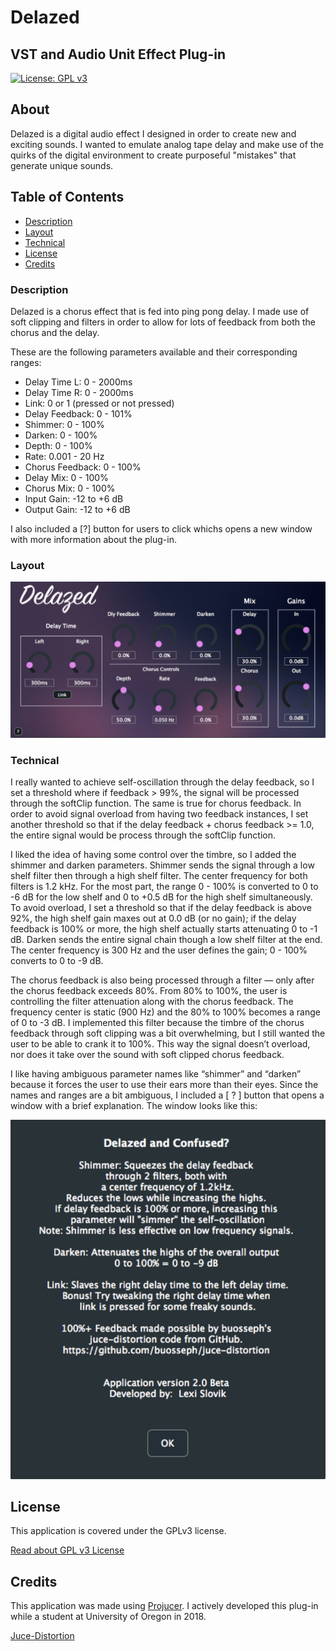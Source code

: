 # Delazed
## VST and Audio Unit Effect Plug-in
[![License: GPL v3](https://img.shields.io/badge/License-GPLv3-blue.svg)](https://www.gnu.org/licenses/gpl-3.0)

## About
Delazed is a digital audio effect I designed in order to create new and exciting sounds. I wanted to emulate analog tape delay and make use of the quirks of the digital environment to create purposeful "mistakes" that generate unique sounds.

## Table of Contents
* [Description](#description)
* [Layout](#layout)
* [Technical](#technical)
* [License](#license)
* [Credits](#credits)


### Description
Delazed is a chorus effect that is fed into ping pong delay. I made use of soft clipping and filters in order to allow for lots of feedback from both the chorus and the delay.

These are the following parameters available and their corresponding ranges:
- Delay Time L: 0 - 2000ms
- Delay Time R: 0 - 2000ms
- Link: 0 or 1 (pressed or not pressed)
- Delay Feedback: 0 - 101%
- Shimmer: 0 - 100%
- Darken: 0 - 100%
- Depth: 0 - 100%
- Rate: 0.001 - 20 Hz
- Chorus Feedback: 0 - 100%
- Delay Mix: 0 - 100%
- Chorus Mix: 0 - 100%
- Input Gain: -12 to +6 dB
- Output Gain: -12 to +6 dB

I also included a [?] button for users to click whichs opens a new window with more information about the plug-in.

### Layout
![Delazed Default GUI](assets/images/delazed-default-gui.png)

### Technical
I really wanted to achieve self-oscillation through the delay feedback, so I set a threshold where if feedback > 99%, the signal will be processed through the softClip function. The same is true for chorus feedback. In order to avoid signal overload from having two feedback instances, I set another threshold so that if the delay feedback + chorus feedback >= 1.0, the entire signal would be process through the softClip function.

I liked the idea of having some control over the timbre, so I added the shimmer and darken parameters. Shimmer sends the signal through a low shelf filter then through a high shelf filter. The center frequency for both filters is 1.2 kHz. For the most part, the range 0 - 100% is converted to 0 to -6 dB for the low shelf and 0 to +0.5 dB for the high shelf simultaneously. To avoid overload, I set a threshold so that if the delay feedback is above 92%, the high shelf gain maxes out at 0.0 dB (or no gain); if the delay feedback is 100% or more, the high shelf actually starts attenuating 0 to -1 dB. Darken sends the entire signal chain though a low shelf filter at the end. The center frequency is 300 Hz and the user defines the gain; 0 - 100% converts to 0 to -9 dB.

The chorus feedback is also being processed through a filter — only after the chorus feedback exceeds 80%. From 80% to 100%, the user is controlling the filter attenuation along with the chorus feedback. The frequency center is static (900 Hz) and the 80% to 100% becomes a range of 0 to -3 dB. I implemented this filter because the timbre of the chorus feedback through soft clipping was a bit overwhelming, but I still wanted the user to be able to crank it to 100%. This way the signal doesn’t overload, nor does it take over the sound with soft clipped chorus feedback.

I like having ambiguous parameter names like “shimmer” and “darken” because it forces the user to use their ears more than their eyes. Since the names and ranges are a bit ambiguous, I included a [ ? ] button that opens a window with a brief explanation. The window looks like this:

![Question Mark Window](assets/images/question.png)

## License
This application is covered under the GPLv3 license.

[Read about GPL v3 License](https://www.gnu.org/licenses/gpl-3.0)

## Credits
This application was made using [Projucer](https://juce.com/get-juce). I actively developed this plug-in while a student at University of Oregon in 2018.

[Juce-Distortion](https://github.com/juce-distortion)
